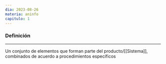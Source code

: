 ```yaml
---
dia: 2023-08-26
materia: aninfo
capitulo: 1
---
```

### Definición
---
Un conjunto de elementos que forman parte del producto/[[Sistema]], combinados de acuerdo a procedimientos específicos